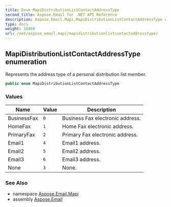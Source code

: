 ```yaml
---
title: Enum MapiDistributionListContactAddressType
second_title: Aspose.Email for .NET API Reference
description: Aspose.Email.Mapi.MapiDistributionListContactAddressType enum. Represents the address type of a personal distribution list member
type: docs
weight: 18460
url: /net/aspose.email.mapi/mapidistributionlistcontactaddresstype/
---
```

## MapiDistributionListContactAddressType enumeration

Represents the address type of a personal distribution list member.

```csharp
public enum MapiDistributionListContactAddressType
```

### Values

| Name | Value | Description |
| --- | --- | --- |
| BusinessFax | `0` | Business Fax electronic address. |
| HomeFax | `1` | Home Fax electronic address. |
| PrimaryFax | `2` | Primary Fax electronic address. |
| Email1 | `4` | Email1 address. |
| Email2 | `5` | Email2 address. |
| Email3 | `6` | Email3 address. |
| None | `3` | None. |

### See Also

* namespace [Aspose.Email.Mapi](../../aspose.email.mapi/)
* assembly [Aspose.Email](../../)


